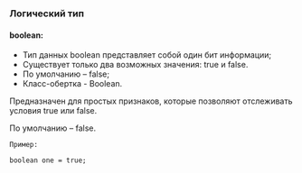 ### Логический тип


#### boolean:

* Тип данных boolean представляет собой один бит информации;
* Существует только два возможных значения: true и false.
* По умолчанию – false;
* Класс-обертка - Boolean.

Предназначен для простых признаков, которые позволяют отслеживать условия true или false.

По умолчанию – false.

    Пример:

    boolean one = true;